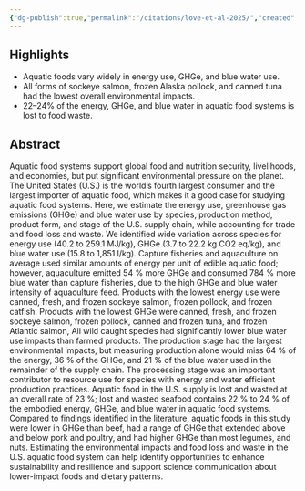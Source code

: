 ```yaml
---
{"dg-publish":true,"permalink":"/citations/love-et-al-2025/","created":"2025-10-23T17:42:44.472+01:00","updated":"2025-10-23T18:12:10.178+01:00"}
---
```


## Highlights
*   Aquatic foods vary widely in energy use, GHGe, and blue water use.
*   All forms of sockeye salmon, frozen Alaska pollock, and canned tuna had the lowest overall environmental impacts.
*   22–24% of the energy, GHGe, and blue water in aquatic food systems is lost to food waste.

## Abstract
Aquatic food systems support global food and nutrition security, livelihoods, and economies, but put significant environmental pressure on the planet. The United States (U.S.) is the world’s fourth largest consumer and the largest importer of aquatic food, which makes it a good case for studying aquatic food systems. Here, we estimate the energy use, greenhouse gas emissions (GHGe) and blue water use by species, production method, product form, and stage of the U.S. supply chain, while accounting for trade and food loss and waste. We identified wide variation across species for energy use (40.2 to 259.1 MJ/kg), GHGe (3.7 to 22.2 kg CO2 eq/kg), and blue water use (15.8 to 1,851 l/kg). Capture fisheries and aquaculture on average used similar amounts of energy per unit of edible aquatic food; however, aquaculture emitted 54 % more GHGe and consumed 784 % more blue water than capture fisheries, due to the high GHGe and blue water intensity of aquaculture feed. Products with the lowest energy use were canned, fresh, and frozen sockeye salmon, frozen pollock, and frozen catfish. Products with the lowest GHGe were canned, fresh, and frozen sockeye salmon, frozen pollock, canned and frozen tuna, and frozen Atlantic salmon, All wild caught species had significantly lower blue water use impacts than farmed products. The production stage had the largest environmental impacts, but measuring production alone would miss 64 % of the energy, 36 % of the GHGe, and 21 % of the blue water used in the remainder of the supply chain. The processing stage was an important contributor to resource use for species with energy and water efficient production practices. Aquatic food in the U.S. supply is lost and wasted at an overall rate of 23 %; lost and wasted seafood contains 22 % to 24 % of the embodied energy, GHGe, and blue water in aquatic food systems. Compared to findings identified in the literature, aquatic foods in this study were lower in GHGe than beef, had a range of GHGe that extended above and below pork and poultry, and had higher GHGe than most legumes, and nuts. Estimating the environmental impacts and food loss and waste in the U.S. aquatic food system can help identify opportunities to enhance sustainability and resilience and support science communication about lower-impact foods and dietary patterns.